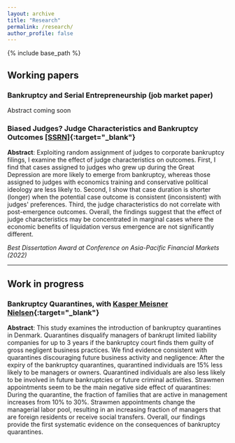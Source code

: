 ```yaml
---
layout: archive
title: "Research"
permalink: /research/
author_profile: false
---
```


{% include base_path %}

## Working papers

### Bankruptcy and Serial Entrepreneurship (job market paper)
Abstract coming soon

### Biased Judges? Judge Characteristics and Bankruptcy Outcomes [[SSRN]](https://papers.ssrn.com/sol3/papers.cfm?abstract_id=4590284){:target="_blank"} 

**Abstract**:
    Exploiting random assignment of judges to corporate bankruptcy filings, I examine the effect of judge characteristics on outcomes. First, I find that cases assigned to judges who grew up during the Great Depression are more likely to emerge from bankruptcy, whereas those assigned to judges with economics training and conservative political ideology are less likely to. Second, I show that case duration is shorter (longer) when the potential case outcome is consistent (inconsistent) with judges' preferences. Third, the judge characteristics do not correlate with post-emergence outcomes. Overall, the findings suggest that the effect of judge characteristics may be concentrated in marginal cases where the economic benefits of liquidation versus emergence are not significantly different. 
    
_Best Dissertation Award at Conference on Asia-Pacific Financial Markets (2022)_

---
## Work in progress

### Bankruptcy Quarantines, with [Kasper Meisner Nielsen](http://www.kaspermeisnernielsen.com/){:target="_blank"} 

**Abstract**:
    This study examines the introduction of bankruptcy quarantines in Denmark. Quarantines disqualify managers of bankrupt limited liability companies for up to 3 years if the bankruptcy court finds them guilty of gross negligent business practices. We find evidence consistent with quarantines discouraging future business activity and negligence: After the expiry of the bankruptcy quarantines, quarantined individuals are 15\% less likely to be managers or owners. Quarantined individuals are also less likely to be involved in future bankruptcies or future criminal activities. Strawmen appointments seem to be the main negative side effect of quarantines: During the quarantine, the fraction of families that are active in management increases from 10% to 30%. Strawmen appointments change the managerial labor pool, resulting in an increasing fraction of managers that are foreign residents or receive social transfers. Overall, our findings provide the first systematic evidence on the consequences of bankruptcy quarantines.

